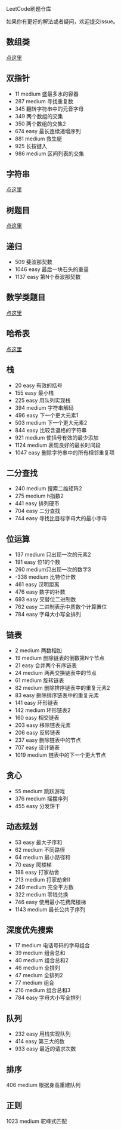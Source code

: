 LeetCode刷题仓库


如果你有更好的解法或者疑问，欢迎提交issue。

## 数组类

[点这里](数组题目.md)

## 双指针
* 11 medium 盛最多水的容器
* 287 medium 寻找重复数
* 345 翻转字符串中的元音字母
* 349 两个数组的交集
* 350 两个数组的交集2
* 674 easy 最长连续递增序列
* 881 medium 救生艇
* 925 长按键入
* 986 medium 区间列表的交集


## 字符串

[点这里](字符串题目.md)

## 树题目
[点这里](树题目.md)


## 递归
* 509 斐波那契数
* 1046 easy 最后一块石头的重量
* 1137 easy 第N个泰波那契数

## 数学类题目

[点这里](数学类题目.md)

## 哈希表

[点这里](哈希表题目.md)

## 栈
* 20 easy 有效的括号
* 155 easy 最小栈
* 225 easy 用队列实现栈
* 394 medium 字符串解码
* 496 easy 下一个更大元素1
* 503 medium 下一个更大元素2
* 844 easy 比较含退格的字符串
* 921 medium 使括号有效的最少添加
* 1124 medium 表现良好的最长时间段
* 1047 easy 删除字符串中的所有相邻重复项


## 二分查找
* 240 medium 搜索二维矩阵2
* 275 medium h指数2
* 441 easy 排列硬币
* 704 easy 二分查找
* 744 easy 寻找比目标字母大的最小字母


## 位运算
* 137 medium 只出现一次的元素2
* 191 easy 位1的个数
* 260 medium只出现一次的数字3
* -338 medium 比特位计数
* 461 easy 汉明距离
* 476 easy 数字的补数
* 693 easy 交替位二进制数
* 762 easy 二进制表示中质数个计算置位
* 784 easy 字母大小写全排列

## 链表
* 2 medium 两数相加
* 19 medium 删除链表的倒数第N个节点
* 21 easy 合并两个有序链表
* 24 medium 两两交换链表中的节点
* 61 medium 旋转链表
* 82 medium 删除排序链表中的重复元素2
* 83 easy 删除排序链表中的重复元素
* 141 easy 环形链表
* 142 medium 环形链表2
* 160 easy 相交链表
* 203 easy 移除链表元素
* 206 easy 反转链表
* 237 easy 删除链表中的节点
* 707 easy 设计链表
* 1019 medium 链表中的下一个更大节点

## 贪心
* 55 medium 跳跃游戏
* 376 medium 摇摆序列
* 455 easy 分发饼干

## 动态规划
* 53 easy 最大子序和
* 62 medium 不同路径
* 64 medium 最小路径和
* 70 easy 爬楼梯
* 198 easy 打家劫舍
* 213 medium 打家劫舍II
* 249 medium 完全平方数
* 322 medium 零钱兑换
* 746 easy 使用最小花费爬楼梯
* 1143 medium 最长公共子序列

## 深度优先搜索
* 17 medium 电话号码的字母组合
* 39 medium 组合总和
* 40 medium 组合总和2
* 46 medium 全排列
* 47 medium 全排列2
* 77 medium 组合
* 216 medium 组合总和3
* 784 easy 字母大小写全排列

## 队列
* 232 easy 用栈实现队列
* 414 easy 第三大的数
* 933 easy 最近的请求次数

## 排序
406 medium 根据身高重建队列

## 正则
1023 medium 驼峰式匹配
